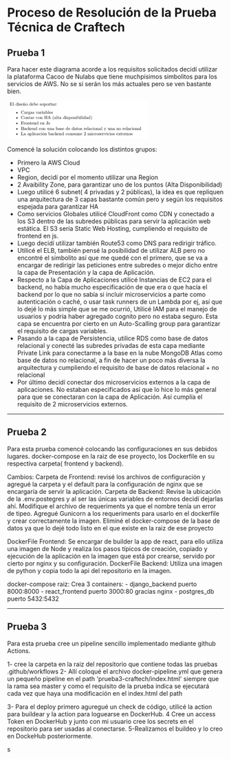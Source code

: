 # Proceso de Resolución de la Prueba Técnica de Craftech

## Prueba 1

Para hacer este diagrama acorde a los requisitos solicitados decidí utilizar la plataforma Cacoo de Nulabs que tiene muchpisimos simbolitos para los servicios de AWS. No se si serán los más actuales pero se ven bastante bien.

![alt text](image.png)

Comencé la solución colocando los distintos grupos:
- Primero la AWS Cloud
- VPC
- Region, decidí por el momento utilizar una Region
- 2 Avaibility Zone, para garantizar uno de los puntos (Alta Disponibilidad)
- Luego utilicé 6 subnet( 4 privadas y 2 públicas), la idea es que repliquen una arquitectura de 3 capas bastante común pero y según los requisitos espejada para garantizar HA
- Como servicios Globales utilicé CloudFront como CDN y conectado a los S3 dentro de las subredes públicas para servir la aplicación web estática. El S3 sería Static Web Hosting, cumpliendo el requisito de frontend en js.
- Luego decidí utilizar también Route53 como DNS para redirigir tráfico.
- Utilicé el ELB, también pensé la posibilidad de utilizar ALB pero no encontré el simbolito así que me quedé con el primero, que se va a encargar de redirigir las peticiones entre subredes o mejor dicho entre la capa de Presentación y la capa de Aplicación.
- Respecto a la Capa de Aplicaciones utilicé Instancias de EC2 para el backend, no había mucho especificación de que era o que hacía el backend por lo que no sabía si incluir microservicios a parte como autenticación o caché, o usar task runners de un Lambda por ej, así que lo dejé lo más simple que se me ocurrió, Utilicé IAM para el manejo de usuarios y podría haber agregado cognito pero no estaba seguro. Esta capa se encuentra por cierto en un Auto-Scalling group para garantizar el requisito de cargas variables.
- Pasando a la capa de Persistencia, utilice RDS como base de datos relacional y conecté las subredes privadas de esta capa mediante Private Link para conectarme a la base en la nube MongoDB Atlas como base de datos no relacional, a fin de hacer un poco más diversa la arquitectura y cumpliendo el requisito de base de datos relacional + no relacional
- Por último decidí conectar dos microservicios externos a la capa de aplicaciones. No estaban especificados así que lo hice lo más general para que se conectaran con la capa de Aplicación. Así cumplía el requisito de 2 microservicios externos.

___

## Prueba 2

Para esta prueba comencé colocando las configuraciones en sus debidos lugares.
docker-compose en la raiz de ese proyecto, los Dockerfile en su respectiva carpeta( frontend y backend).

Cambios:
    Carpeta de Frontend: revisé los archivos de configuración y agregué la carpeta y el default para la configuración de nginx que se encargaría de servir la aplicación.
    Carpeta de Backend: Revise la ubicación de la .env.postegres y al ser las únicas variables de entornos decidí dejarlas ahí.
    Modifique el archivo de requeriments ya que el nombre tenía un error de tipeo.
    Agregué Gunicorn a los requeriments para usarlo en el dockerfile y crear correctamente la imagen.
    Eliminé el docker-compose de la base de datos ya que lo dejé todo listo en el que existe en la raiz de ese proyecto

DockerFile Frontend:
    Se encargar de builder la app de react, para ello utiliza una imagen de Node y realiza los pasos típicos de creación, copiado y ejecución de la aplicación en la imagen que está por crearse, servido por cierto por nginx y su configuración.
DockerFile Backend:
    Utiliza una imagen de python y copia todo la api del repositorio en la imagen.

docker-compose raiz:
    Crea 3 containers:
    - django_backend puerto 8000:8000
    - react_frontend puerto 3000:80 gracias nginx
    - postgres_db puerto 5432:5432

___

## Prueba 3

Para esta prueba cree un pipeline sencillo implementado mediante github Actions.

 1- cree la carpeta en la raiz del repositorio que contiene todas las pruebas .github/workflows
 2- Allí coloqué el archivo docker-pipeline.yml que genera un pequeño pipeline en el path 'prueba3-craftech/index.html' siempre que la rama sea master y como el requisito de la prueba indica se ejecutará cada vez que haya una modificación en el index.html del path

 3- Para el deploy primero aguregué un check de código, utilicé la action para buildear y la action para loguearse en DockerHub.
 4 Cree un access Token en DockerHub y junto con mi usuario cree los secrets en el repositorio para ser usadas al conectarse.
 5-Realizamos el buildeo y lo creo en DockeHub posteriormente.


 s